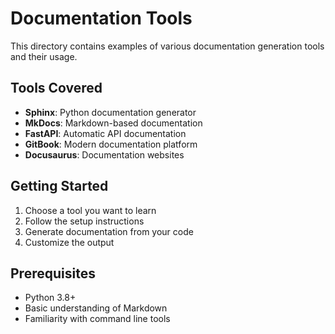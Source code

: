 # Documentation Tools

This directory contains examples of various documentation generation tools and their usage.

## Tools Covered

- **Sphinx**: Python documentation generator
- **MkDocs**: Markdown-based documentation
- **FastAPI**: Automatic API documentation
- **GitBook**: Modern documentation platform
- **Docusaurus**: Documentation websites

## Getting Started

1. Choose a tool you want to learn
2. Follow the setup instructions
3. Generate documentation from your code
4. Customize the output

## Prerequisites

- Python 3.8+
- Basic understanding of Markdown
- Familiarity with command line tools
